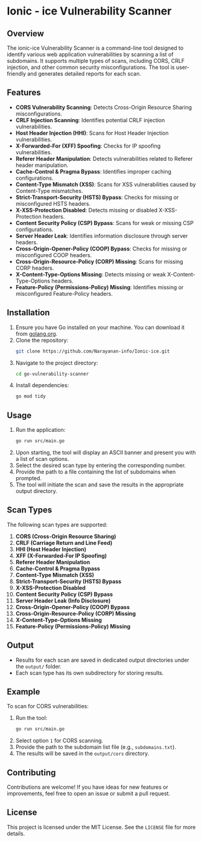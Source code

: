 # Ionic - ice Vulnerability Scanner

## Overview
The ionic-ice Vulnerability Scanner is a command-line tool designed to identify various web application vulnerabilities by scanning a list of subdomains. It supports multiple types of scans, including CORS, CRLF injection, and other common security misconfigurations. The tool is user-friendly and generates detailed reports for each scan.

## Features
- **CORS Vulnerability Scanning**: Detects Cross-Origin Resource Sharing misconfigurations.
- **CRLF Injection Scanning**: Identifies potential CRLF injection vulnerabilities.
- **Host Header Injection (HHI)**: Scans for Host Header Injection vulnerabilities.
- **X-Forwarded-For (XFF) Spoofing**: Checks for IP spoofing vulnerabilities.
- **Referer Header Manipulation**: Detects vulnerabilities related to Referer header manipulation.
- **Cache-Control & Pragma Bypass**: Identifies improper caching configurations.
- **Content-Type Mismatch (XSS)**: Scans for XSS vulnerabilities caused by Content-Type mismatches.
- **Strict-Transport-Security (HSTS) Bypass**: Checks for missing or misconfigured HSTS headers.
- **X-XSS-Protection Disabled**: Detects missing or disabled X-XSS-Protection headers.
- **Content Security Policy (CSP) Bypass**: Scans for weak or missing CSP configurations.
- **Server Header Leak**: Identifies information disclosure through server headers.
- **Cross-Origin-Opener-Policy (COOP) Bypass**: Checks for missing or misconfigured COOP headers.
- **Cross-Origin-Resource-Policy (CORP) Missing**: Scans for missing CORP headers.
- **X-Content-Type-Options Missing**: Detects missing or weak X-Content-Type-Options headers.
- **Feature-Policy (Permissions-Policy) Missing**: Identifies missing or misconfigured Feature-Policy headers.

## Installation
1. Ensure you have Go installed on your machine. You can download it from [golang.org](https://golang.org/dl/).
2. Clone the repository:
   ```sh
   git clone https://github.com/Narayanan-info/Ionic-ice.git
   ```
3. Navigate to the project directory:
   ```sh
   cd go-vulnerability-scanner
   ```
4. Install dependencies:
   ```sh
   go mod tidy
   ```

## Usage
1. Run the application:
   ```sh
   go run src/main.go
   ```
2. Upon starting, the tool will display an ASCII banner and present you with a list of scan options.
3. Select the desired scan type by entering the corresponding number.
4. Provide the path to a file containing the list of subdomains when prompted.
5. The tool will initiate the scan and save the results in the appropriate output directory.

## Scan Types
The following scan types are supported:
1. **CORS (Cross-Origin Resource Sharing)**
2. **CRLF (Carriage Return and Line Feed)**
3. **HHI (Host Header Injection)**
4. **XFF (X-Forwarded-For IP Spoofing)**
5. **Referer Header Manipulation**
6. **Cache-Control & Pragma Bypass**
7. **Content-Type Mismatch (XSS)**
8. **Strict-Transport-Security (HSTS) Bypass**
9. **X-XSS-Protection Disabled**
10. **Content Security Policy (CSP) Bypass**
11. **Server Header Leak (Info Disclosure)**
12. **Cross-Origin-Opener-Policy (COOP) Bypass**
13. **Cross-Origin-Resource-Policy (CORP) Missing**
14. **X-Content-Type-Options Missing**
15. **Feature-Policy (Permissions-Policy) Missing**

## Output
- Results for each scan are saved in dedicated output directories under the `output/` folder.
- Each scan type has its own subdirectory for storing results.

## Example
To scan for CORS vulnerabilities:
1. Run the tool:
   ```sh
   go run src/main.go
   ```
2. Select option `1` for CORS scanning.
3. Provide the path to the subdomain list file (e.g., `subdomains.txt`).
4. The results will be saved in the `output/cors` directory.

## Contributing
Contributions are welcome! If you have ideas for new features or improvements, feel free to open an issue or submit a pull request.

## License
This project is licensed under the MIT License. See the `LICENSE` file for more details.